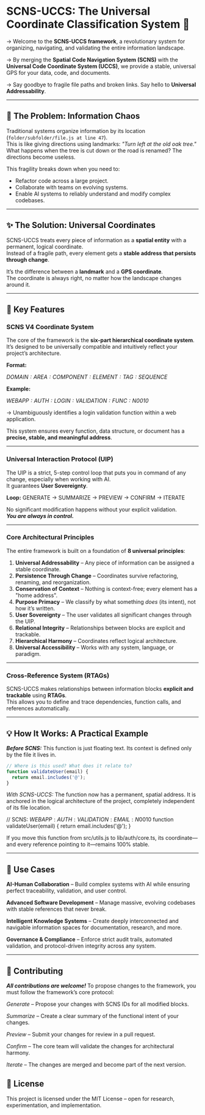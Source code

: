 # SCNS-UCCS: The Universal Coordinate Classification System 🚀

->  Welcome to the **SCNS-UCCS framework**, a revolutionary system for organizing, navigating, and validating the entire information           landscape. 


->  By merging the **Spatial Code Navigation System (SCNS)** with the **Universal Code Coordinate System (UCCS)**, we provide a stable,        universal GPS for your data, code, and documents.

->  Say goodbye to fragile file paths and broken links. Say hello to **Universal Addressability**.

---

## 🎯 The Problem: Information Chaos

Traditional systems organize information by its location (`folder/subfolder/file.js at line 47`).  
This is like giving directions using landmarks: *"Turn left at the old oak tree."*  
What happens when the tree is cut down or the road is renamed? The directions become useless.

This fragility breaks down when you need to:

- Refactor code across a large project.
- Collaborate with teams on evolving systems.
- Enable AI systems to reliably understand and modify complex codebases.

---

## ✨ The Solution: Universal Coordinates

SCNS-UCCS treats every piece of information as a **spatial entity** with a permanent, logical coordinate.  
Instead of a fragile path, every element gets a **stable address that persists through change**.

It’s the difference between a **landmark** and a **GPS coordinate**.  
The coordinate is always right, no matter how the landscape changes around it.

---

## 🔑 Key Features

### **SCNS V4 Coordinate System**
The core of the framework is the **six-part hierarchical coordinate system**.  
It’s designed to be universally compatible and intuitively reflect your project’s architecture.

**Format:**

*$DOMAIN:AREA:COMPONENT:ELEMENT:TAG:SEQUENCE$*

**Example:**

*$WEBAPP:AUTH:LOGIN:VALIDATION:FUNC:N0010$*

→ Unambiguously identifies a login validation function within a web application.

This system ensures every function, data structure, or document has a **precise, stable, and meaningful address**.

---

### **Universal Interaction Protocol (UIP)**

The UIP is a strict, 5-step control loop that puts you in command of any change, especially when working with AI.  
It guarantees **User Sovereignty**.

**Loop:**
GENERATE → SUMMARIZE → PREVIEW → CONFIRM → ITERATE

No significant modification happens without your explicit validation.  
***You are always in control.***

---
### **Core Architectural Principles**
The entire framework is built on a foundation of **8 universal principles**:

1. **Universal Addressability** – Any piece of information can be assigned a stable coordinate.  
2. **Persistence Through Change** – Coordinates survive refactoring, renaming, and reorganization.  
3. **Conservation of Context** – Nothing is context-free; every element has a "home address".  
4. **Purpose Primacy** – We classify by what something *does* (its intent), not how it’s written.  
5. **User Sovereignty** – The user validates all significant changes through the UIP.  
6. **Relational Integrity** – Relationships between blocks are explicit and trackable.  
7. **Hierarchical Harmony** – Coordinates reflect logical architecture.  
8. **Universal Accessibility** – Works with any system, language, or paradigm.  

---

### **Cross-Reference System (RTAGs)**
SCNS-UCCS makes relationships between information blocks **explicit and trackable** using **RTAGs**.  
This allows you to define and trace dependencies, function calls, and references automatically.

---

## 💡 How It Works: A Practical Example

***Before SCNS:***
This function is just floating text. Its context is defined only by the file it lives in.

```javascript
// Where is this used? What does it relate to?
function validateUser(email) {
  return email.includes('@');
}
```
*With SCNS-UCCS:*
The function now has a permanent, spatial address.
It is anchored in the logical architecture of the project, completely independent of its file location.

// SCNS: $WEBAPP:AUTH:VALIDATION:EMAIL:N0010$
function validateUser(email) {
  return email.includes('@');
}


If you move this function from src/utils.js to lib/auth/core.ts, its coordinate—and every reference pointing to it—remains 100% stable.

---
## 🚀 Use Cases

**AI-Human Collaboration** – Build complex systems with AI while ensuring perfect traceability, validation, and user control.

**Advanced Software Development** – Manage massive, evolving codebases with stable references that never break.

**Intelligent Knowledge Systems** – Create deeply interconnected and navigable information spaces for documentation, research, and more.

**Governance & Compliance** – Enforce strict audit trails, automated validation, and protocol-driven integrity across any system.

---

## 🤝 Contributing

***All contributions are welcome!***
To propose changes to the framework, you must follow the framework’s core protocol:

*Generate* – Propose your changes with SCNS IDs for all modified blocks.

*Summarize* – Create a clear summary of the functional intent of your changes.

*Preview* – Submit your changes for review in a pull request.

*Confirm* – The core team will validate the changes for architectural harmony.

*Iterate* – The changes are merged and become part of the next version.

## 📜 License

This project is licensed under the MIT License – open for research, experimentation, and implementation.
